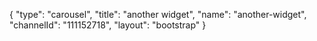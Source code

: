 {
    "type": "carousel",
    "title": "another widget",
    "name": "another-widget",
    "channelId": "111152718",
    "layout": "bootstrap"
}